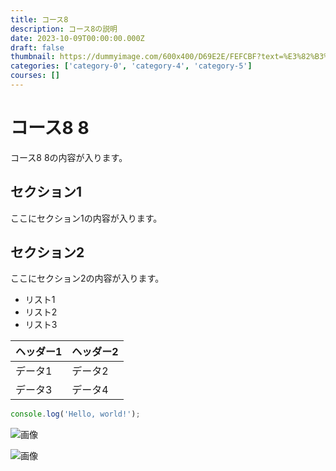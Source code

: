 ```yaml
---
title: コース8
description: コース8の説明
date: 2023-10-09T00:00:00.000Z
draft: false
thumbnail: https://dummyimage.com/600x400/D69E2E/FEFCBF?text=%E3%82%B3%E3%83%BC%E3%82%B98
categories: ['category-0', 'category-4', 'category-5']
courses: []
---
```


# コース8 8

コース8 8の内容が入ります。

## セクション1
ここにセクション1の内容が入ります。

## セクション2
ここにセクション2の内容が入ります。

- リスト1
- リスト2
- リスト3

| ヘッダー1 | ヘッダー2 |
| --------- | --------- |
| データ1   | データ2   |
| データ3   | データ4   |

```javascript
console.log('Hello, world!');
```


![画像](https://dummyimage.com/320x180/2D3748/F5F7FA?text=%E3%82%B3%E3%83%BC%E3%82%B98+8)

![画像](https://dummyimage.com/640x360/1A202C/EDF2F7?text=%E3%82%B3%E3%83%BC%E3%82%B98+8)